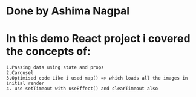 # Done by Ashima Nagpal
# In this demo React project i covered the concepts of:
    1.Passing data using state and props
    2.Carousel
    3.Optimised code Like i used map() => which loads all the images in initial render
    4. use setTimeout with useEffect() and clearTimeout also


